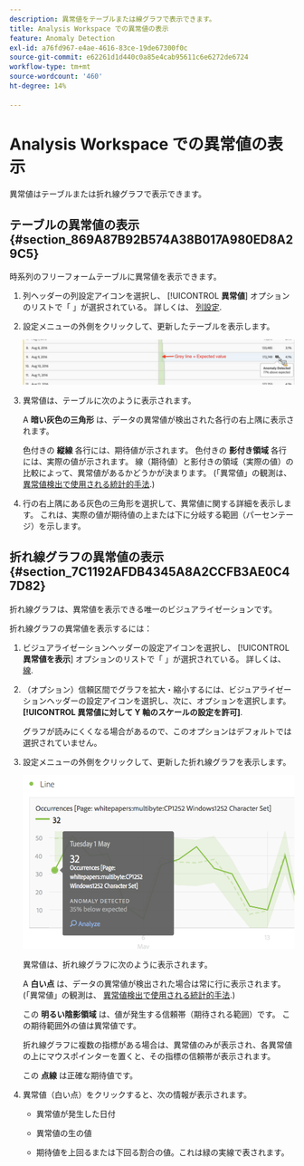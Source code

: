 ```yaml
---
description: 異常値をテーブルまたは線グラフで表示できます。
title: Analysis Workspace での異常値の表示
feature: Anomaly Detection
exl-id: a76fd967-e4ae-4616-83ce-19de67300f0c
source-git-commit: e62261d1d440c0a85e4cab95611c6e6272de6724
workflow-type: tm+mt
source-wordcount: '460'
ht-degree: 14%

---
```


# Analysis Workspace での異常値の表示

異常値はテーブルまたは折れ線グラフで表示できます。

## テーブルの異常値の表示 {#section_869A87B92B574A38B017A980ED8A29C5}

時系列のフリーフォームテーブルに異常値を表示できます。

1. 列ヘッダーの列設定アイコンを選択し、 [!UICONTROL **異常値**] オプションのリストで「 」が選択されている。 詳しくは、 [列設定](/help/analysis-workspace/visualizations/freeform-table/column-row-settings/column-settings.md).

1. 設定メニューの外側をクリックして、更新したテーブルを表示します。

   ![](assets/anomaly_detected.png)

1. 異常値は、テーブルに次のように表示されます。

   A **暗い灰色の三角形** は、データの異常値が検出された各行の右上隅に表示されます。

   色付きの **縦線** 各行には、期待値が示されます。 色付きの **影付き領域** 各行には、実際の値が示されます。 線（期待値）と影付きの領域（実際の値）の比較によって、異常値があるかどうかが決まります。 (「異常値」の観測は、 [異常値検出で使用される統計的手法](/help/analysis-workspace/virtual-analyst/c-anomaly-detection/statistics-anomaly-detection.md).)

1. 行の右上隅にある灰色の三角形を選択して、異常値に関する詳細を表示します。 これは、実際の値が期待値の上または下に分岐する範囲（パーセンテージ）を示します。

## 折れ線グラフの異常値の表示 {#section_7C1192AFDB4345A8A2CCFB3AE0C47D82}

折れ線グラフは、異常値を表示できる唯一のビジュアライゼーションです。

折れ線グラフの異常値を表示するには：

1. ビジュアライゼーションヘッダーの設定アイコンを選択し、 [!UICONTROL **異常値を表示**] オプションのリストで「 」が選択されている。 詳しくは、 [線](/help/analysis-workspace/visualizations/line.md).

1. （オプション）信頼区間でグラフを拡大・縮小するには、ビジュアライゼーションヘッダーの設定アイコンを選択し、次に、オプションを選択します。 **[!UICONTROL 異常値に対して Y 軸のスケールの設定を許可]**.

   グラフが読みにくくなる場合があるので、このオプションはデフォルトでは選択されていません。

1. 設定メニューの外側をクリックして、更新した折れ線グラフを表示します。

   ![](assets/anomaly_linechart.png)

   異常値は、折れ線グラフに次のように表示されます。

   A **白い点** は、データの異常値が検出された場合は常に行に表示されます。 (「異常値」の観測は、 [異常値検出で使用される統計的手法](/help/analysis-workspace/virtual-analyst/c-anomaly-detection/statistics-anomaly-detection.md).)

   この **明るい陰影領域** は、値が発生する信頼帯（期待される範囲）です。 この期待範囲外の値は異常値です。

   折れ線グラフに複数の指標がある場合は、異常値のみが表示され、各異常値の上にマウスポインターを置くと、その指標の信頼帯が表示されます。

   この **点線** は正確な期待値です。

1. 異常値（白い点）をクリックすると、次の情報が表示されます。

   * 異常値が発生した日付

   * 異常値の生の値

   * 期待値を上回るまたは下回る割合の値。これは緑の実線で表されます。

